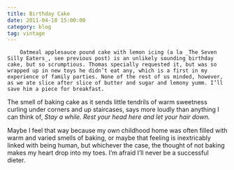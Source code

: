 ```yaml
---
title: Birthday Cake
date: 2011-04-18 15:00:00
category: blog
tag: vintage
---
```

        Oatmeal applesauce pound cake with lemon icing (a la _The Seven Silly Eaters_, see previous post) is an unlikely sounding birthday cake, but so scrumptious. Thomas specially requested it, but was so wrapped up in new toys he didn’t eat any, which is a first in my experience of family parties. None of the rest of us minded, however, as we ate slice after slice of butter and sugar and lemony yumm. I’ll save him a piece for breakfast.

The smell of baking cake as it sends little tendrils of warm sweetness curling under corners and up staircases, says more loudly than anything I can think of, _Stay a while. Rest your head here and let your hair down._

Maybe I feel that way because my own childhood home was often filled with warm and varied smells of baking, or maybe that feeling is inextricably linked with being human, but whichever the case, the thought of not baking makes my heart drop into my toes. I’m afraid I’ll never be a successful dieter.